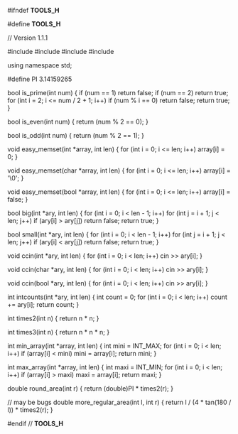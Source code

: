 #ifndef __TOOLS_H__

#define __TOOLS_H__

// Version 1.1.1

#include <iostream>
#include <cmath>
#include <string>
#include <climits>

using namespace std;

#define PI 3.14159265

bool is_prime(int num) {
	if (num == 1) return false;
	if (num == 2) return true;
	for (int i = 2; i <= num / 2 + 1; i++)
		if (num % i == 0)
			return false;
	return true;
}

bool is_even(int num) {
	return (num % 2 == 0);
}

bool is_odd(int num) {
	return (num % 2 == 1);
}

void easy_memset(int *array, int len) {
	for (int i = 0; i <= len; i++)
		array[i] = 0;
}

void easy_memset(char *array, int len) {
	for (int i = 0; i <= len; i++)
		array[i] = '\0';
}

void easy_memset(bool *array, int len) {
	for (int i = 0; i <= len; i++)
		array[i] = false;
}

bool big(int *ary, int len) {
	for (int i = 0; i < len - 1; i++)
		for (int j = i + 1; j < len; j++)
			if (ary[i] > ary[j])
				return false;
	return true;
}

bool small(int *ary, int len) {
	for (int i = 0; i < len - 1; i++)
		for (int j = i + 1; j < len; j++)
			if (ary[i] < ary[j])
				return false;
	return true;
}

void ccin(int *ary, int len) {
	for (int i = 0; i < len; i++)
		cin >> ary[i];
}

void ccin(char *ary, int len) {
	for (int i = 0; i < len; i++)
		cin >> ary[i];
}

void ccin(bool *ary, int len) {
	for (int i = 0; i < len; i++)
		cin >> ary[i];
}

int intcounts(int *ary, int len) {
	int count = 0;
	for (int i = 0; i < len; i++)
		count += ary[i];
	return count;
}

int times2(int n) {
	return n * n;
}

int times3(int n) {
	return n * n * n;
}

int min_array(int *array, int len) {
	int mini = INT_MAX;
	for (int i = 0; i < len; i++)
		if (array[i] < mini)
			mini = array[i];
	return mini;
}

int max_array(int *array, int len) {
	int maxi = INT_MIN;
	for (int i = 0; i < len; i++)
		if (array[i] > maxi)
			maxi = array[i];
	return maxi;
}

double round_area(int r) {
	return (double)PI * times2(r);
}

// may be bugs
double more_regular_area(int l, int r) {
	return l / (4 * tan(180 / l)) * times2(r);
}

#endif // __TOOLS_H__

